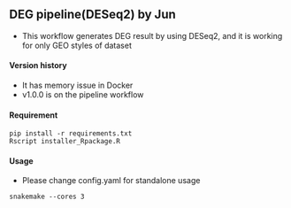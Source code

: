 ## DEG pipeline(DESeq2) by Jun
* This workflow generates DEG result by using DESeq2, and it is working for only GEO styles of dataset

#### Version history
* It has memory issue in Docker
* v1.0.0 is on the pipeline workflow

#### Requirement
```shell
pip install -r requirements.txt
Rscript installer_Rpackage.R
```

#### Usage
* Please change config.yaml for standalone usage

```shell
snakemake --cores 3
```